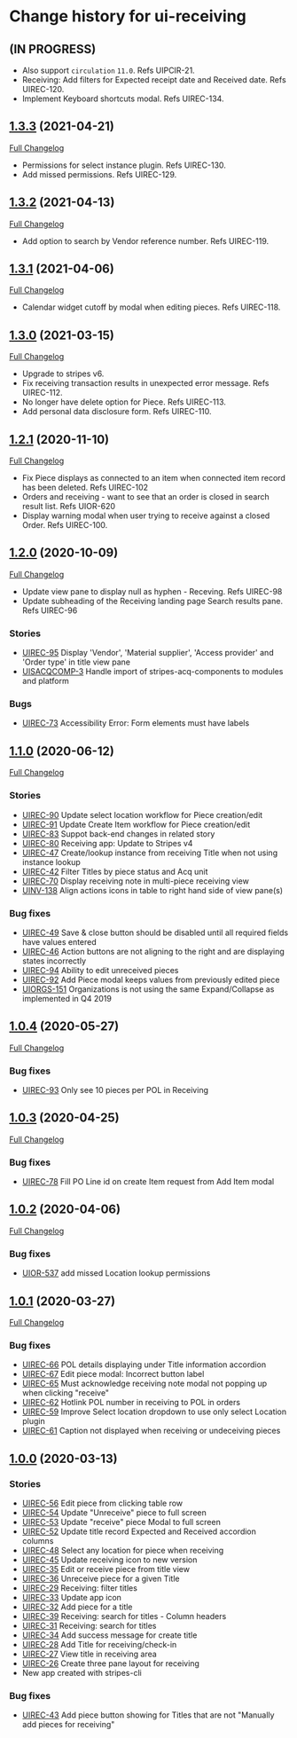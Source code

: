 # Change history for ui-receiving

## (IN PROGRESS)
* Also support `circulation` `11.0`. Refs UIPCIR-21.
* Receiving: Add filters for Expected receipt date and Received date. Refs UIREC-120.
* Implement Keyboard shortcuts modal. Refs UIREC-134.

## [1.3.3](https://github.com/folio-org/ui-receiving/tree/v1.3.3) (2021-04-21)
[Full Changelog](https://github.com/folio-org/ui-receiving/compare/v1.3.2...v1.3.3)

* Permissions for select instance plugin. Refs UIREC-130.
* Add missed permissions. Refs UIREC-129.

## [1.3.2](https://github.com/folio-org/ui-receiving/tree/v1.3.2) (2021-04-13)
[Full Changelog](https://github.com/folio-org/ui-receiving/compare/v1.3.1...v1.3.2)

* Add option to search by Vendor reference number. Refs UIREC-119.

## [1.3.1](https://github.com/folio-org/ui-receiving/tree/v1.3.1) (2021-04-06)
[Full Changelog](https://github.com/folio-org/ui-receiving/compare/v1.3.0...v1.3.1)

* Calendar widget cutoff by modal when editing pieces. Refs UIREC-118.

## [1.3.0](https://github.com/folio-org/ui-receiving/tree/v1.3.0) (2021-03-15)
[Full Changelog](https://github.com/folio-org/ui-receiving/compare/v1.2.1...v1.3.0)

* Upgrade to stripes v6.
* Fix receiving transaction results in unexpected error message. Refs UIREC-112.
* No longer have delete option for Piece. Refs UIREC-113.
* Add personal data disclosure form. Refs UIREC-110.

## [1.2.1](https://github.com/folio-org/ui-receiving/tree/v1.2.1) (2020-11-10)
[Full Changelog](https://github.com/folio-org/ui-receiving/compare/v1.2.0...v1.2.1)

* Fix Piece displays as connected to an item when connected item record has been deleted. Refs UIREC-102
* Orders and receiving - want to see that an order is closed in search result list. Refs UIOR-620
* Display warning modal when user trying to receive against a closed Order. Refs UIREC-100.

## [1.2.0](https://github.com/folio-org/ui-receiving/tree/v1.2.0) (2020-10-09)
[Full Changelog](https://github.com/folio-org/ui-receiving/compare/v1.1.0...v1.2.0)

* Update view pane to display null as hyphen - Receving. Refs UIREC-98
* Update subheading of the Receiving landing page Search results pane. Refs UIREC-96

### Stories
* [UIREC-95](https://issues.folio.org/browse/UIREC-95) Display 'Vendor', 'Material supplier', 'Access provider' and 'Order type' in title view pane
* [UISACQCOMP-3](https://issues.folio.org/browse/UISACQCOMP-3) Handle import of stripes-acq-components to modules and platform

### Bugs
* [UIREC-73](https://issues.folio.org/browse/UIREC-73) Accessibility Error: Form elements must have labels

## [1.1.0](https://github.com/folio-org/ui-receiving/tree/v1.1.0) (2020-06-12)
[Full Changelog](https://github.com/folio-org/ui-receiving/compare/v1.0.4...v1.1.0)

### Stories
* [UIREC-90](https://issues.folio.org/browse/UIREC-90) Update select location workflow for Piece creation/edit
* [UIREC-91](https://issues.folio.org/browse/UIREC-91) Update Create Item workflow for Piece creation/edit
* [UIREC-83](https://issues.folio.org/browse/UIREC-83) Suppot back-end changes in related story
* [UIREC-80](https://issues.folio.org/browse/UIREC-80) Receiving app: Update to Stripes v4
* [UIREC-47](https://issues.folio.org/browse/UIREC-47) Create/lookup instance from receiving Title when not using instance lookup
* [UIREC-42](https://issues.folio.org/browse/UIREC-42) Filter Titles by piece status and Acq unit
* [UIREC-70](https://issues.folio.org/browse/UIREC-70) Display receiving note in multi-piece receiving view
* [UINV-138](https://issues.folio.org/browse/UINV-138) Align actions icons in table to right hand side of view pane(s)

### Bug fixes
* [UIREC-49](https://issues.folio.org/browse/UIREC-49) Save & close button should be disabled until all required fields have values entered
* [UIREC-46](https://issues.folio.org/browse/UIREC-46) Action buttons are not aligning to the right and are displaying states incorrectly
* [UIREC-94](https://issues.folio.org/browse/UIREC-94) Ability to edit unreceived pieces
* [UIREC-92](https://issues.folio.org/browse/UIREC-92) Add Piece modal keeps values from previously edited piece
* [UIORGS-151](https://issues.folio.org/browse/UIORGS-151) Organizations is not using the same Expand/Collapse as implemented in Q4 2019

## [1.0.4](https://github.com/folio-org/ui-receiving/tree/v1.0.4) (2020-05-27)
[Full Changelog](https://github.com/folio-org/ui-receiving/compare/v1.0.3...v1.0.4)

### Bug fixes
* [UIREC-93](https://issues.folio.org/browse/UIREC-93) Only see 10 pieces per POL in Receiving

## [1.0.3](https://github.com/folio-org/ui-receiving/tree/v1.0.3) (2020-04-25)
[Full Changelog](https://github.com/folio-org/ui-receiving/compare/v1.0.2...v1.0.3)

### Bug fixes
* [UIREC-78](https://issues.folio.org/browse/UIREC-78) Fill PO Line id on create Item request from Add Item modal

## [1.0.2](https://github.com/folio-org/ui-receiving/tree/v1.0.2) (2020-04-06)
[Full Changelog](https://github.com/folio-org/ui-receiving/compare/v1.0.1...v1.0.2)

### Bug fixes
* [UIOR-537](https://issues.folio.org/browse/UIOR-537) add missed Location lookup permissions

## [1.0.1](https://github.com/folio-org/ui-receiving/tree/v1.0.1) (2020-03-27)
[Full Changelog](https://github.com/folio-org/ui-receiving/compare/v1.0.0...v1.0.1)

### Bug fixes
* [UIREC-66](https://issues.folio.org/browse/UIREC-66) POL details displaying under Title information accordion
* [UIREC-67](https://issues.folio.org/browse/UIREC-67) Edit piece modal: Incorrect button label
* [UIREC-65](https://issues.folio.org/browse/UIREC-65) Must acknowledge receiving note modal not popping up when clicking "receive"
* [UIREC-62](https://issues.folio.org/browse/UIREC-62) Hotlink POL number in receiving to POL in orders
* [UIREC-59](https://issues.folio.org/browse/UIREC-59) Improve Select location dropdown to use only select Location plugin
* [UIREC-61](https://issues.folio.org/browse/UIREC-61) Caption not displayed when receiving or undeceiving pieces

## [1.0.0](https://github.com/folio-org/ui-receiving/tree/v1.0.0) (2020-03-13)

### Stories
* [UIREC-56](https://issues.folio.org/browse/UIREC-56) Edit piece from clicking table row
* [UIREC-54](https://issues.folio.org/browse/UIREC-54) Update "Unreceive" piece to full screen
* [UIREC-53](https://issues.folio.org/browse/UIREC-53) Update "receive" piece Modal to full screen
* [UIREC-52](https://issues.folio.org/browse/UIREC-52) Update title record Expected and Received accordion columns
* [UIREC-48](https://issues.folio.org/browse/UIREC-48) Select any location for piece when receiving
* [UIREC-45](https://issues.folio.org/browse/UIREC-45) Update receiving icon to new version
* [UIREC-35](https://issues.folio.org/browse/UIREC-35) Edit or receive piece from title view
* [UIREC-36](https://issues.folio.org/browse/UIREC-36) Unreceive piece for a given Title
* [UIREC-29](https://issues.folio.org/browse/UIREC-29) Receiving: filter titles
* [UIREC-33](https://issues.folio.org/browse/UIREC-33) Update app icon
* [UIREC-32](https://issues.folio.org/browse/UIREC-32) Add piece for a title
* [UIREC-39](https://issues.folio.org/browse/UIREC-39) Receiving: search for titles - Column headers
* [UIREC-31](https://issues.folio.org/browse/UIREC-31) Receiving: search for titles
* [UIREC-34](https://issues.folio.org/browse/UIREC-34) Add success message for create title
* [UIREC-28](https://issues.folio.org/browse/UIREC-28) Add Title for receiving/check-in
* [UIREC-27](https://issues.folio.org/browse/UIREC-27) View title in receiving area
* [UIREC-26](https://issues.folio.org/browse/UIREC-26) Create three pane layout for receiving
* New app created with stripes-cli

### Bug fixes
* [UIREC-43](https://issues.folio.org/browse/UIREC-43) Add piece button showing for Titles that are not "Manually add pieces for receiving"
